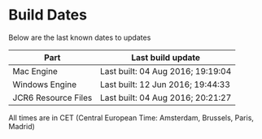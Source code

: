 # Build Dates

Below are the last known dates to updates

Part | Last build update
-----|-----
Mac Engine | Last built: 04 Aug 2016; 19:19:04
Windows Engine | Last built: 12 Jun 2016; 19:44:33
JCR6 Resource Files | Last built: 04 Aug 2016; 20:21:27
All times are in CET (Central European Time: Amsterdam, Brussels, Paris, Madrid)



